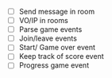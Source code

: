 - [ ] Send message in room
- [ ] VO/IP in rooms
- [ ] Parse game events
- [ ] Join/leave events
- [ ] Start/ Game over event
- [ ] Keep track of score event
- [ ] Progress game event
